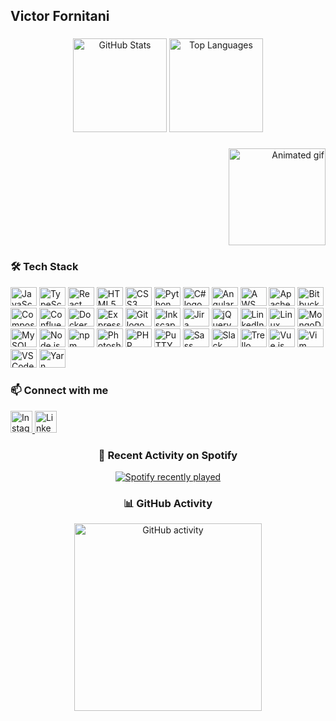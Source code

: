 <h2 align="left">Victor Fornitani</h2>

###

<div align="center">
  <img src="https://github-readme-stats.vercel.app/api?username=lokindow&show_icons=true&theme=aura&include_all_commits=true&count_private=true&hide_border=true" height="150" alt="GitHub Stats" />
  <img src="https://github-readme-stats.vercel.app/api/top-langs/?username=lokindow&layout=compact&theme=aura&hide_border=true" height="150" alt="Top Languages" />
</div>

###

<div align="right">
  <img height="155" src="https://64.media.tumblr.com/579b6ba60ad4ce790b3f368973d71c5b/tumblr_nu6zzjrpg11t6rnioo1_r1_1280.gifv" alt="Animated gif" />
</div>

###

<div align="left">
  <h3>🛠 Tech Stack</h3>
  <p>
    <img src="https://cdn.jsdelivr.net/gh/devicons/devicon/icons/javascript/javascript-original.svg" height="30" width="42" alt="JavaScript logo" />
    <img src="https://cdn.jsdelivr.net/gh/devicons/devicon/icons/typescript/typescript-original.svg" height="30" width="42" alt="TypeScript logo" />
    <img src="https://cdn.jsdelivr.net/gh/devicons/devicon/icons/react/react-original.svg" height="30" width="42" alt="React logo" />
    <img src="https://cdn.jsdelivr.net/gh/devicons/devicon/icons/html5/html5-original.svg" height="30" width="42" alt="HTML5 logo" />
    <img src="https://cdn.jsdelivr.net/gh/devicons/devicon/icons/css3/css3-original.svg" height="30" width="42" alt="CSS3 logo" />
    <img src="https://cdn.jsdelivr.net/gh/devicons/devicon/icons/python/python-original.svg" height="30" width="42" alt="Python logo" />
    <img src="https://cdn.jsdelivr.net/gh/devicons/devicon/icons/csharp/csharp-original.svg" height="30" width="42" alt="C# logo" />
    <img src="https://cdn.jsdelivr.net/gh/devicons/devicon/icons/angularjs/angularjs-original.svg" height="30" width="42" alt="AngularJS logo" />
    <img src="https://cdn.jsdelivr.net/gh/devicons/devicon/icons/amazonwebservices/amazonwebservices-original.svg" height="30" width="42" alt="AWS logo" />
    <img src="https://cdn.jsdelivr.net/gh/devicons/devicon/icons/apache/apache-original.svg" height="30" width="42" alt="Apache logo" />
    <img src="https://cdn.jsdelivr.net/gh/devicons/devicon/icons/bitbucket/bitbucket-original.svg" height="30" width="42" alt="Bitbucket logo" />
    <img src="https://cdn.jsdelivr.net/gh/devicons/devicon/icons/composer/composer-original.svg" height="30" width="42" alt="Composer logo" />
    <img src="https://cdn.jsdelivr.net/gh/devicons/devicon/icons/confluence/confluence-original.svg" height="30" width="42" alt="Confluence logo" />
    <img src="https://cdn.jsdelivr.net/gh/devicons/devicon/icons/docker/docker-original.svg" height="30" width="42" alt="Docker logo" />
    <img src="https://cdn.jsdelivr.net/gh/devicons/devicon/icons/express/express-original.svg" height="30" width="42" alt="Express logo" />
    <img src="https://cdn.jsdelivr.net/gh/devicons/devicon/icons/git/git-original.svg" height="30" width="42" alt="Git logo" />
    <img src="https://cdn.jsdelivr.net/gh/devicons/devicon/icons/inkscape/inkscape-original.svg" height="30" width="42" alt="Inkscape logo" />
    <img src="https://cdn.jsdelivr.net/gh/devicons/devicon/icons/jira/jira-original.svg" height="30" width="42" alt="Jira logo" />
    <img src="https://cdn.jsdelivr.net/gh/devicons/devicon/icons/jquery/jquery-original.svg" height="30" width="42" alt="jQuery logo" />
    <img src="https://cdn.jsdelivr.net/gh/devicons/devicon/icons/linkedin/linkedin-original.svg" height="30" width="42" alt="LinkedIn logo" />
    <img src="https://cdn.jsdelivr.net/gh/devicons/devicon/icons/linux/linux-original.svg" height="30" width="42" alt="Linux logo" />
    <img src="https://cdn.jsdelivr.net/gh/devicons/devicon/icons/mongodb/mongodb-original.svg" height="30" width="42" alt="MongoDB logo" />
    <img src="https://cdn.jsdelivr.net/gh/devicons/devicon/icons/mysql/mysql-original.svg" height="30" width="42" alt="MySQL logo" />
    <img src="https://cdn.jsdelivr.net/gh/devicons/devicon/icons/nodejs/nodejs-original.svg" height="30" width="42" alt="Node.js logo" />
    <img src="https://cdn.jsdelivr.net/gh/devicons/devicon/icons/npm/npm-original-wordmark.svg" height="30" width="42" alt="npm logo" />
    <img src="https://cdn.jsdelivr.net/gh/devicons/devicon/icons/photoshop/photoshop-plain.svg" height="30" width="42" alt="Photoshop logo" />
    <img src="https://cdn.jsdelivr.net/gh/devicons/devicon/icons/php/php-original.svg" height="30" width="42" alt="PHP logo" />
    <img src="https://cdn.jsdelivr.net/gh/devicons/devicon/icons/putty/putty-original.svg" height="30" width="42" alt="PuTTY logo" />
    <img src="https://cdn.jsdelivr.net/gh/devicons/devicon/icons/sass/sass-original.svg" height="30" width="42" alt="Sass logo" />
    <img src="https://cdn.jsdelivr.net/gh/devicons/devicon/icons/slack/slack-original.svg" height="30" width="42" alt="Slack logo" />
    <img src="https://cdn.jsdelivr.net/gh/devicons/devicon/icons/trello/trello-plain.svg" height="30" width="42" alt="Trello logo" />
    <img src="https://cdn.jsdelivr.net/gh/devicons/devicon/icons/vuejs/vuejs-original.svg" height="30" width="42" alt="Vue.js logo" />
    <img src="https://cdn.jsdelivr.net/gh/devicons/devicon/icons/vim/vim-original.svg" height="30" width="42" alt="Vim logo" />
    <img src="https://cdn.jsdelivr.net/gh/devicons/devicon/icons/vscode/vscode-original.svg" height="30" width="42" alt="VS Code logo" />
    <img src="https://cdn.jsdelivr.net/gh/devicons/devicon/icons/yarn/yarn-original.svg" height="30" width="42" alt="Yarn logo" />
  </p>
</div>

###

<div align="left">
  <h3>📫 Connect with me</h3>
  <a href="https://www.instagram.com/victor_fornitani/" target="_blank">
    <img src="https://img.shields.io/static/v1?message=Instagram&logo=instagram&label=&color=E4405F&logoColor=white&labelColor=&style=for-the-badge" height="35" alt="Instagram logo" />
  </a>
  <a href="https://www.linkedin.com/in/victor-fornitani" target="_blank">
    <img src="https://img.shields.io/static/v1?message=LinkedIn&logo=linkedin&label=&color=0077B5&logoColor=white&labelColor=&style=for-the-badge" height="35" alt="LinkedIn logo" />
  </a>
</div>

###

<div align="center">
  <h3>🎵 Recent Activity on Spotify</h3>
  <a href="https://open.spotify.com/user/22vnutr5r4ahx7bxrf23kdj5i" target="_blank">
    <img src="https://t2.tudocdn.net/493527?w=646&h=284" alt="Spotify recently played" />
  </a>
</div>

###

<div align="center">
  <h3>📊 GitHub Activity</h3>
  <img height="300" src="https://media0.giphy.com/media/26tn33aiTi1jkl6H6/giphy.gif?cid=ecf05e47smbeicr7gmfrb2e0b3cdfgrtcl8df2msz36uzwju&rid=giphy.gif&ct=g" alt="GitHub activity" />
</div>
